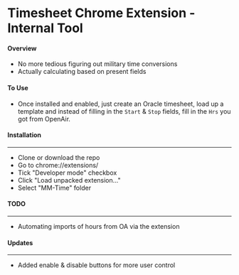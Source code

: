# Timesheet Chrome Extension - Internal Tool

#### Overview
* No more tedious figuring out military time conversions
* Actually calculating based on present fields

#### To Use
* Once installed and enabled, just create an Oracle timesheet, load up a template and instead of filling in the `Start` & `Stop` fields, fill in the `Hrs` you got from OpenAir.

#### Installation
---
* Clone or download the repo
* Go to chrome://extensions/
* Tick "Developer mode" checkbox
* Click "Load unpacked extension..."
* Select "MM-Time" folder

#### TODO
---
* Automating imports of hours from OA via the extension

#### Updates
---
* Added enable & disable buttons for more user control
